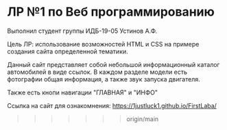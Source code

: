 # ЛР №1 по Веб программированию

Выполнил студент группы ИДБ-19-05 Устинов А.Ф.

Цель ЛР: использование возможностей HTML и CSS на примере создания сайта определенной тематики.

Данный сайт представляет собой небольшой информационный каталог автомобилей в виде ссылок. В каждом разделе модели есть фотографии общая информация, а также звук запуска двигателя.

Также есть кнопи навигации "ГЛАВНАЯ" и "ИНФО"

Ссылка на сайт для ознакомнения:  https://1justluck1.github.io/FirstLaba/
>>>>>>> origin/main
